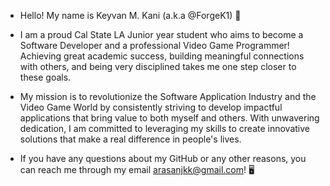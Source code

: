 - Hello! My name is Keyvan M. Kani (a.k.a @ForgeK1) 👋

- I am a proud Cal State LA Junior year student who aims to become a Software Developer and a professional Video Game Programmer! Achieving great academic success, building meaningful connections with others, and being very disciplined takes me one step closer to these goals. 

- My mission is to revolutionize the Software Application Industry and the Video Game World by consistently striving to develop impactful applications that bring value to both myself and others. With unwavering dedication, I am committed to leveraging my skills to create innovative solutions that make a real difference in people's lives.

- If you have any questions about my GitHub or any other reasons, you can reach me through my email arasanjkk@gmail.com! 🖥️
